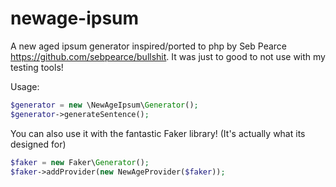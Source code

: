 newage-ipsum
===============

A new aged ipsum generator inspired/ported to php by Seb Pearce https://github.com/sebpearce/bullshit.
It was just to good to not use with my testing tools!

Usage:

```php
$generator = new \NewAgeIpsum\Generator();
$generator->generateSentence();
```

You can also use it with the fantastic Faker library! (It's actually what its designed for)

```php
$faker = new Faker\Generator();
$faker->addProvider(new NewAgeProvider($faker));
```
